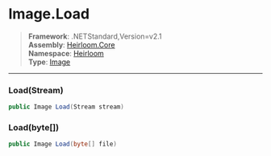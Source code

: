 # Image.Load

> **Framework**: .NETStandard,Version=v2.1  
> **Assembly**: [Heirloom.Core][0]  
> **Namespace**: [Heirloom][0]  
> **Type**: [Image][1]  

--------------------------------------------------------------------------------

### Load(Stream)

```cs
public Image Load(Stream stream)
```

### Load(byte[])

```cs
public Image Load(byte[] file)
```

[0]: ..\Heirloom.Core.md
[1]: Heirloom.Image.md
